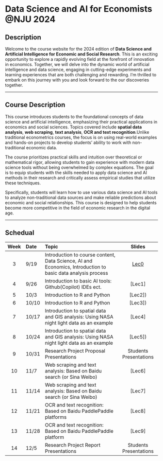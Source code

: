 # Data Science and AI for Economists \@NJU 2024

## Description

Welcome to the course website for the 2024 edition of **Data Science and Artificial Intelligence for Economic and Social Research**. This is an exciting opportunity to explore a rapidly evolving field at the forefront of innovation in economics. Together, we will delve into the dynamic world of artificial intelligence and data science, engaging in cutting-edge experiments and learning experiences that are both challenging and rewarding. I’m thrilled to embark on this journey with you and look forward to the our discoveries together.


------------------------------------------------------------------------

## Course Description

This course introduces students to the foundational concepts of data science and artificial intelligence, emphasizing their practical applications in economics and social sciences. Topics covered include **spatial data analysis**, **web scraping**, **text analysis**, **OCR and text recognition**.Unlike traditional econometrics courses, the focus is on using real-world examples and hands-on projects to develop students’ ability to work with non-traditional economic data.

The course prioritizes practical skills and intuition over theoretical or mathematical rigor, allowing students to gain experience with modern data science tools without being overwhelmed by complex equations. The goal is to equip students with the skills needed to apply data science and AI methods in their research and critically assess empirical studies that utilize these techniques.

Specifically, students will learn how to use various data science and AI tools to analyze non-traditional data sources and make reliable predictions about economic and social relationships. This course is designed to help students become more competitive in the field of economic research in the digital age.

------------------------------------------------------------------------

## Schedual 

| Week | Date  | Topic                                                                                                       |         Slides         |
|:----------------:|:-----------------|:-----------------|:-----------------:|
|  3   | 9/19  | Introduction to course content, Data Science, AI and Economics, Introduction to basic data analysis process |        [Lec0]()        |
|  4   | 9/26  | Introduction to basic AI tools: Github(Copilot) IDEs ect.  |        \[Lec1\]        |
|  5   | 10/3  | Introduction to R and Python                                                                                |       \[Lec2\])        |
|  6   | 10/10 | Introduction to R and Python                                                                                |       \[Lec3\])        |
|  7   | 10/17 | Introduction to spatial data and GIS analysis: Using NASA night light data as an example                    |        \[Lec4\]        |
|  8   | 10/24 | Introduction to spatial data and GIS analysis: Using NASA night light data as an example                    |       \[Lec5\])        |
|  9   | 10/31 | Research Project Proposal Presentations                                                                     | Students Presentations |
|  10  | 11/7  | Web scraping and text analysis: Based on Baidu search (or Sina Weibo)                                       |        \[Lec6\]        |
|  11  | 11/14 | Web scraping and text analysis: Based on Baidu search (or Sina Weibo)                                       |        \[Lec7\]        |
|  12  | 11/21 | OCR and text recognition: Based on Baidu PaddlePaddle platforms                                             |        \[Lec8\]        |
|  13  | 11/28 | OCR and text recognition: Based on Baidu PaddlePaddle platform                                              |        \[Lec9\]        |
|  14  | 12/5  | Research Project Report Presentations                                                                       | Students Presentations |




